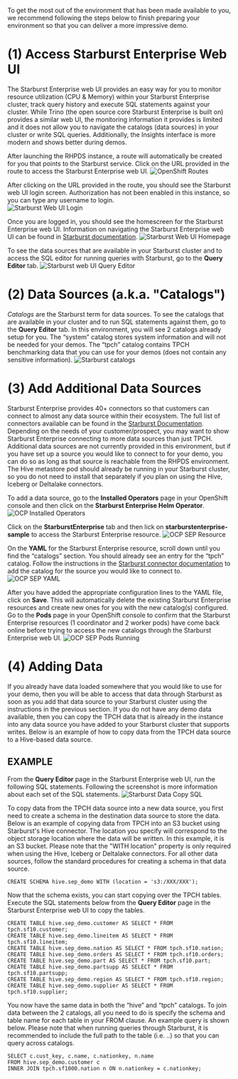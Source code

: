 To get the most out of the environment that has been made available to you, we recommend following the steps below to finish preparing your environment so that you can deliver a more impressive demo.

#
# (1) Access Starburst Enterprise Web UI

The Starburst Enterprise web UI provides an easy way for you to monitor resource utilization (CPU & Memory) within your Starburst Enterprise cluster, track query history and execute SQL statements against your cluster. While Trino (the open source core Starburst Enterprise is built on) provides a similar web UI, the monitoring information it provides is limited and it does not allow you to navigate the catalogs (data sources) in your cluster or write SQL queries. Additionally, the Insights interface is more modern and shows better during demos.


After launching the RHPDS instance, a route will automatically be created for you that points to the Starburst service.  Click on the URL provided in the route to access the Starburst Enterprise web UI.
![OpenShift Routes](../images/openshift_route.png)



After clicking on the URL provided in the route, you should see the Starburst web UI login screen.  Authorization has not been enabled in this instance, so you can type any username to login.  
![Starburst Web UI Login](../images/sep_webui_login.png)



Once you are logged in, you should see the homescreen for the Starburst Enterprise web UI.  Information on navigating the Starburst Enterprise web UI can be found in [Starburst documentation](https://docs.starburst.io/latest/overview/sep-ui.html).
![Starburst Web UI Homepage](../images/sep_webui.png)



To see the data sources that are available in your Starburst cluster and to access the SQL editor for running queries with Starburst, go to the **Query Editor** tab.
![Starburst web UI Query Editor](../images/sep_query_editor.png)

#
# (2) Data Sources (a.k.a. "Catalogs")

*Catalogs* are the Starburst term for data sources. To see the catalogs that are available in your cluster and to run SQL statements against them, go to the **Query Editor** tab.  In this environment, you will see 2 catalogs already setup for you.  The “system” catalog stores system information and will not be needed for your demos. The “tpch” catalog contains TPCH benchmarking data that you can use for your demos (does not contain any sensitive information).
![Starburst catalogs](../images/sep_catalogs.png)


#
# (3) Add Additional Data Sources
Starburst Enterprise provides 40+ connectors so that customers can connect to almost any data source within their ecosystem.  The full list of connectors available can be found in the [Starburst Documentation](https://docs.starburst.io/latest/connector.html).  Depending on the needs of your customer/prospect, you may want to show Starburst Enterprise connecting to more data sources than just TPCH.  Additional data sources are not currently provided in this environment, but if you have set up a source you would like to connect to for your demo, you can do so as long as that source is reachable from the RHPDS environment.  The Hive metastore pod should already be running in your Starburst cluster, so you do not need to install that separately if you plan on using the Hive, Iceberg or Deltalake connectors.


To add a data source, go to the **Installed Operators** page in your OpenShift console and then click on the **Starburst Enterprise Helm Operator**.
![OCP Installed Operators](../images/ocp_installed_operators.png)


Click on the **StarburstEnterprise** tab and then lick on **starburstenterprise-sample** to access the Starburst Enterprise resource.
![OCP SEP Resource](../images/ocp_sep_tab.png)


On the **YAML** for the Starburst Enterprise resource, scroll down until you find the “catalogs” section. You should already see an entry for the “tpch” catalog. Follow the instructions in the [Starburst connector documentation](https://docs.starburst.io/latest/connector.html) to add the catalog for the source you would like to connect to.
![OCP SEP YAML](../images/ocp_sep_yaml.png)


After you have added the appropriate configuration lines to the YAML file, click on **Save**. This will automatically delete the existing Starburst Enterprise resources and create new ones for you with the new catalog(s) configured. Go to the **Pods** page in your OpenShift console to confirm that the Starburst Enterprise resources (1 coordinator and 2 worker pods) have come back online before trying to access the new catalogs through the Starburst Enterprise web UI.
![OCP SEP Pods Running](../images/ocp_sep_pods_running.png)


#
# (4) Adding Data
If you already have data loaded somewhere that you would like to use for your demo, then you will be able to access that data through Starburst as soon as you add that data source to your Starburst cluster using the instructions in the previous section.  If you do not have any demo data available, then you can copy the TPCH data that is already in the instance into any data source you have added to your Starburst cluster that supports writes.  Below is an example of how to copy data from the TPCH data source to a Hive-based data source.


## EXAMPLE
From the **Query Editor** page in the Starburst Enterprise web UI, run the following SQL statements.  Following the screenshot is more information about each set of the SQL statements.
![Starburst Data Copy SQL](../images/sep_data_queries.png)


To copy data from the TPCH data source into a new data source, you first need to create a schema in the destination data source to store the data.  Below is an example of copying data from TPCH into an S3 bucket using Starburst's Hive connector.  The location you specify will correspond to the object storage location where the data will be written.  In this example, it is an S3 bucket.  Please note that the "WITH location" property is only required when using the Hive, Iceberg or Deltalake connectors.  For all other data sources, follow the standard procedures for creating a schema in that data source.
````
CREATE SCHEMA hive.sep_demo WITH (location = 's3:/XXX/XXX');
````


Now that the schema exists, you can start copying over the TPCH tables. Execute the SQL statements below from the **Query Editor** page in the Starburst Enterprise web UI to copy the tables.
````
CREATE TABLE hive.sep_demo.customer AS SELECT * FROM tpch.sf10.customer;
CREATE TABLE hive.sep_demo.lineitem AS SELECT * FROM tpch.sf10.lineitem;
CREATE TABLE hive.sep_demo.nation AS SELECT * FROM tpch.sf10.nation;
CREATE TABLE hive.sep_demo.orders AS SELECT * FROM tpch.sf10.orders;
CREATE TABLE hive.sep_demo.part AS SELECT * FROM tpch.sf10.part;
CREATE TABLE hive.sep_demo.partsupp AS SELECT * FROM tpch.sf10.partsupp;
CREATE TABLE hive.sep_demo.region AS SELECT * FROM tpch.sf10.region;
CREATE TABLE hive.sep_demo.supplier AS SELECT * FROM tpch.sf10.supplier;
````


You now have the same data in both the “hive” and “tpch” catalogs. To join data between the 2 catalogs, all you need to do is specify the schema and table name for each table in your FROM clause. An example query is shown below.  Please note that when running queries through Starburst, it is recommended to include the full path to the table (i.e. <catalog>.<schema>.<table>) so that you can query across catalogs.
````
SELECT c.cust_key, c.name, c.nationkey, n.name
FROM hive.sep_demo.customer c
INNER JOIN tpch.sf1000.nation n ON n.nationkey = c.nationkey;
````



